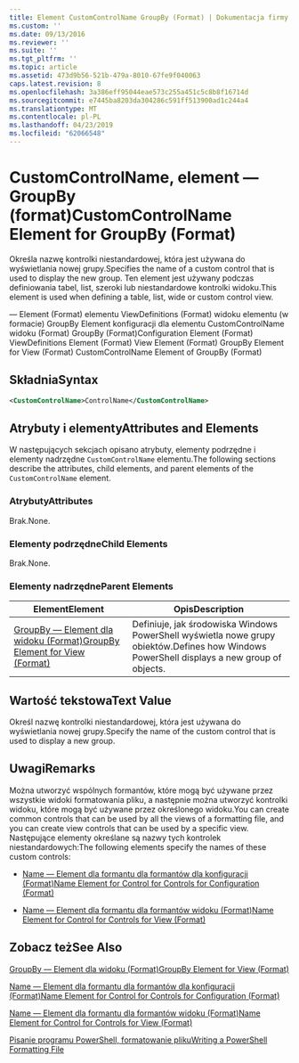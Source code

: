```yaml
---
title: Element CustomControlName GroupBy (Format) | Dokumentacja firmy Microsoft
ms.custom: ''
ms.date: 09/13/2016
ms.reviewer: ''
ms.suite: ''
ms.tgt_pltfrm: ''
ms.topic: article
ms.assetid: 473d9b56-521b-479a-8010-67fe9f040063
caps.latest.revision: 8
ms.openlocfilehash: 3a386eff95044eae573c255a451c5c8b8f16714d
ms.sourcegitcommit: e7445ba8203da304286c591ff513900ad1c244a4
ms.translationtype: MT
ms.contentlocale: pl-PL
ms.lasthandoff: 04/23/2019
ms.locfileid: "62066548"
---
```

# <a name="customcontrolname-element-for-groupby-format"></a><span data-ttu-id="eb057-102">CustomControlName, element — GroupBy (format)</span><span class="sxs-lookup"><span data-stu-id="eb057-102">CustomControlName Element for GroupBy (Format)</span></span>

<span data-ttu-id="eb057-103">Określa nazwę kontrolki niestandardowej, która jest używana do wyświetlania nowej grupy.</span><span class="sxs-lookup"><span data-stu-id="eb057-103">Specifies the name of a custom control that is used to display the new group.</span></span> <span data-ttu-id="eb057-104">Ten element jest używany podczas definiowania tabel, list, szeroki lub niestandardowe kontrolki widoku.</span><span class="sxs-lookup"><span data-stu-id="eb057-104">This element is used when defining a table, list, wide or custom control view.</span></span>

<span data-ttu-id="eb057-105">— Element (Format) elementu ViewDefinitions (Format) widoku elementu (w formacie) GroupBy Element konfiguracji dla elementu CustomControlName widoku (Format) GroupBy (Format)</span><span class="sxs-lookup"><span data-stu-id="eb057-105">Configuration Element (Format) ViewDefinitions Element (Format) View Element (Format) GroupBy Element for View (Format) CustomControlName Element of GroupBy (Format)</span></span>

## <a name="syntax"></a><span data-ttu-id="eb057-106">Składnia</span><span class="sxs-lookup"><span data-stu-id="eb057-106">Syntax</span></span>

```xml
<CustomControlName>ControlName</CustomControlName>
```

## <a name="attributes-and-elements"></a><span data-ttu-id="eb057-107">Atrybuty i elementy</span><span class="sxs-lookup"><span data-stu-id="eb057-107">Attributes and Elements</span></span>

<span data-ttu-id="eb057-108">W następujących sekcjach opisano atrybuty, elementy podrzędne i elementy nadrzędne `CustomControlName` elementu.</span><span class="sxs-lookup"><span data-stu-id="eb057-108">The following sections describe the attributes, child elements, and parent elements of the `CustomControlName` element.</span></span>

### <a name="attributes"></a><span data-ttu-id="eb057-109">Atrybuty</span><span class="sxs-lookup"><span data-stu-id="eb057-109">Attributes</span></span>

<span data-ttu-id="eb057-110">Brak.</span><span class="sxs-lookup"><span data-stu-id="eb057-110">None.</span></span>

### <a name="child-elements"></a><span data-ttu-id="eb057-111">Elementy podrzędne</span><span class="sxs-lookup"><span data-stu-id="eb057-111">Child Elements</span></span>

<span data-ttu-id="eb057-112">Brak.</span><span class="sxs-lookup"><span data-stu-id="eb057-112">None.</span></span>

### <a name="parent-elements"></a><span data-ttu-id="eb057-113">Elementy nadrzędne</span><span class="sxs-lookup"><span data-stu-id="eb057-113">Parent Elements</span></span>

|<span data-ttu-id="eb057-114">Element</span><span class="sxs-lookup"><span data-stu-id="eb057-114">Element</span></span>|<span data-ttu-id="eb057-115">Opis</span><span class="sxs-lookup"><span data-stu-id="eb057-115">Description</span></span>|
|-------------|-----------------|
|[<span data-ttu-id="eb057-116">GroupBy — Element dla widoku (Format)</span><span class="sxs-lookup"><span data-stu-id="eb057-116">GroupBy Element for View (Format)</span></span>](./groupby-element-for-view-format.md)|<span data-ttu-id="eb057-117">Definiuje, jak środowiska Windows PowerShell wyświetla nowe grupy obiektów.</span><span class="sxs-lookup"><span data-stu-id="eb057-117">Defines how Windows PowerShell displays a new group of objects.</span></span>|

## <a name="text-value"></a><span data-ttu-id="eb057-118">Wartość tekstowa</span><span class="sxs-lookup"><span data-stu-id="eb057-118">Text Value</span></span>

<span data-ttu-id="eb057-119">Określ nazwę kontrolki niestandardowej, która jest używana do wyświetlania nowej grupy.</span><span class="sxs-lookup"><span data-stu-id="eb057-119">Specify the name of the custom control that is used to display a new group.</span></span>

## <a name="remarks"></a><span data-ttu-id="eb057-120">Uwagi</span><span class="sxs-lookup"><span data-stu-id="eb057-120">Remarks</span></span>

<span data-ttu-id="eb057-121">Można utworzyć wspólnych formantów, które mogą być używane przez wszystkie widoki formatowania pliku, a następnie można utworzyć kontrolki widoku, które mogą być używane przez określonego widoku.</span><span class="sxs-lookup"><span data-stu-id="eb057-121">You can create common controls that can be used by all the views of a formatting file, and you can create view controls that can be used by a specific view.</span></span> <span data-ttu-id="eb057-122">Następujące elementy określane są nazwy tych kontrolek niestandardowych:</span><span class="sxs-lookup"><span data-stu-id="eb057-122">The following elements specify the names of these custom controls:</span></span>

- [<span data-ttu-id="eb057-123">Name — Element dla formantu dla formantów dla konfiguracji (Format)</span><span class="sxs-lookup"><span data-stu-id="eb057-123">Name Element for Control for Controls for Configuration (Format)</span></span>](./name-element-for-control-for-controls-for-configuration-format.md)

- [<span data-ttu-id="eb057-124">Name — Element dla formantu dla formantów widoku (Format)</span><span class="sxs-lookup"><span data-stu-id="eb057-124">Name Element for Control for Controls for View (Format)</span></span>](./name-element-for-control-for-controls-for-view-format.md)

## <a name="see-also"></a><span data-ttu-id="eb057-125">Zobacz też</span><span class="sxs-lookup"><span data-stu-id="eb057-125">See Also</span></span>

[<span data-ttu-id="eb057-126">GroupBy — Element dla widoku (Format)</span><span class="sxs-lookup"><span data-stu-id="eb057-126">GroupBy Element for View (Format)</span></span>](./groupby-element-for-view-format.md)

[<span data-ttu-id="eb057-127">Name — Element dla formantu dla formantów dla konfiguracji (Format)</span><span class="sxs-lookup"><span data-stu-id="eb057-127">Name Element for Control for Controls for Configuration (Format)</span></span>](./name-element-for-control-for-controls-for-configuration-format.md)

[<span data-ttu-id="eb057-128">Name — Element dla formantu dla formantów widoku (Format)</span><span class="sxs-lookup"><span data-stu-id="eb057-128">Name Element for Control for Controls for View (Format)</span></span>](./name-element-for-control-for-controls-for-view-format.md)

[<span data-ttu-id="eb057-129">Pisanie programu PowerShell, formatowanie pliku</span><span class="sxs-lookup"><span data-stu-id="eb057-129">Writing a PowerShell Formatting File</span></span>](./writing-a-powershell-formatting-file.md)
